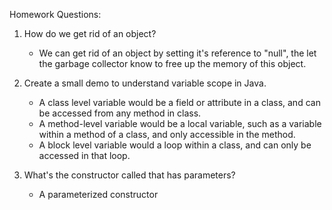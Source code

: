 Homework Questions:

1) How do we get rid of an object?
   - We can get rid of an object by setting it's reference to "null", the let the garbage collector know to free up the memory of this object.

2) Create a small demo to understand variable scope in Java.
   - A class level variable would be a field or attribute in a class, and can be accessed from any method in class.
   - A method-level variable would be a local variable, such as a variable within a method of a class, and only accessible in the method.
   - A block level variable would a loop within a class, and can only be accessed in that loop.
    


3) What's the constructor called that has parameters?
   - A parameterized constructor


